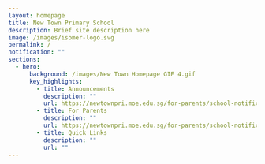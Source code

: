 ```yaml
---
layout: homepage
title: New Town Primary School
description: Brief site description here
image: /images/isomer-logo.svg
permalink: /
notification: ""
sections:
  - hero:
      background: /images/New Town Homepage GIF 4.gif
      key_highlights:
        - title: Announcements
          description: ""
          url: https://newtownpri.moe.edu.sg/for-parents/school-notifications
        - title: For Parents
          description: ""
          url: https://newtownpri.moe.edu.sg/for-parents/school-notifications
        - title: Quick Links
          description: ""
          url: ""
---
```

